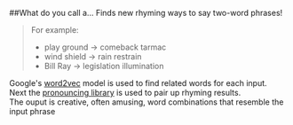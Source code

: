 ##What do you call a...
Finds new rhyming ways to say two-word phrases!
>For example:
>* play ground $\rightarrow$ comeback tarmac
>* wind shield $\rightarrow$ rain restrain
>* Bill Ray $\rightarrow$ legislation illumination

Google's [word2vec](https://drive.google.com/file/d/0B7XkCwpI5KDYNlNUTTlSS21pQmM/edit) model is used to find related words for each input.  
Next the [pronouncing library](https://pypi.org/project/pronouncing/) is used to pair up rhyming results.  
The ouput is creative, often amusing, word combinations that resemble the input phrase
